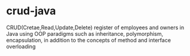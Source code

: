 # crud-java
CRUD(Cretae,Read,Update,Delete) register of employees and owners in Java using OOP paradigms such as inheritance, polymorphism, encapsulation, in addition to the concepts of method and interface overloading
